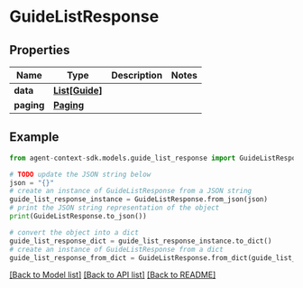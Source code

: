 # GuideListResponse


## Properties

Name | Type | Description | Notes
------------ | ------------- | ------------- | -------------
**data** | [**List[Guide]**](Guide.md) |  | 
**paging** | [**Paging**](Paging.md) |  | 

## Example

```python
from agent-context-sdk.models.guide_list_response import GuideListResponse

# TODO update the JSON string below
json = "{}"
# create an instance of GuideListResponse from a JSON string
guide_list_response_instance = GuideListResponse.from_json(json)
# print the JSON string representation of the object
print(GuideListResponse.to_json())

# convert the object into a dict
guide_list_response_dict = guide_list_response_instance.to_dict()
# create an instance of GuideListResponse from a dict
guide_list_response_from_dict = GuideListResponse.from_dict(guide_list_response_dict)
```
[[Back to Model list]](../README.md#documentation-for-models) [[Back to API list]](../README.md#documentation-for-api-endpoints) [[Back to README]](../README.md)



